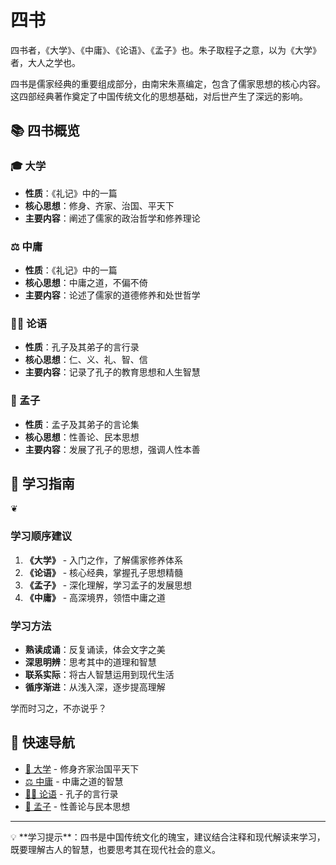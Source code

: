 # 四书

<div class="literary-quote">
四书者，《大学》、《中庸》、《论语》、《孟子》也。朱子取程子之意，以为《大学》者，大人之学也。
</div>

四书是儒家经典的重要组成部分，由南宋朱熹编定，包含了儒家思想的核心内容。这四部经典著作奠定了中国传统文化的思想基础，对后世产生了深远的影响。

## 📚 四书概览

### 🎓 大学
- **性质**：《礼记》中的一篇
- **核心思想**：修身、齐家、治国、平天下
- **主要内容**：阐述了儒家的政治哲学和修养理论

### ⚖️ 中庸
- **性质**：《礼记》中的一篇
- **核心思想**：中庸之道，不偏不倚
- **主要内容**：论述了儒家的道德修养和处世哲学

### 👨‍🏫 论语
- **性质**：孔子及其弟子的言行录
- **核心思想**：仁、义、礼、智、信
- **主要内容**：记录了孔子的教育思想和人生智慧

### 🌱 孟子
- **性质**：孟子及其弟子的言论集
- **核心思想**：性善论、民本思想
- **主要内容**：发展了孔子的思想，强调人性本善

## 📖 学习指南

<div class="chapter-divider">
<span class="ornament">❦</span>
</div>

### 学习顺序建议
1. **《大学》** - 入门之作，了解儒家修养体系
2. **《论语》** - 核心经典，掌握孔子思想精髓
3. **《孟子》** - 深化理解，学习孟子的发展思想
4. **《中庸》** - 高深境界，领悟中庸之道

### 学习方法
- **熟读成诵**：反复诵读，体会文字之美
- **深思明辨**：思考其中的道理和智慧
- **联系实际**：将古人智慧运用到现代生活
- **循序渐进**：从浅入深，逐步提高理解

<div class="page-decoration">
<span class="verse">学而时习之，不亦说乎？</span>
</div>

## 🔗 快速导航

- [📖 大学](./大学.md) - 修身齐家治国平天下
- [⚖️ 中庸](./中庸.md) - 中庸之道的智慧
- [👨‍🏫 论语](./论语.md) - 孔子的言行录
- [🌱 孟子](./孟子.md) - 性善论与民本思想

---

<div class="annotation">
💡 **学习提示**：四书是中国传统文化的瑰宝，建议结合注释和现代解读来学习，既要理解古人的智慧，也要思考其在现代社会的意义。
</div>